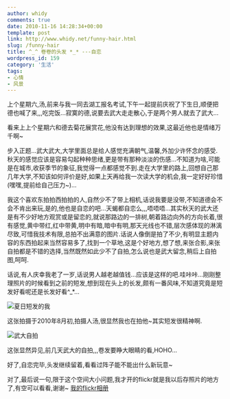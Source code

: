 ```yaml
---
author: whidy
comments: true
date: 2010-11-16 14:28:34+00:00
template: post
link: http://www.whidy.net/funny-hair.html
slug: /funny-hair
title: ^_^ 卷卷的头发 *_* ---自恋
wordpress_id: 159
category: '生活'
tags:
- 心情
- 风景
---
```


上个星期六,汤,前来与我一同去湖工报名考试,下午一起提前庆祝了下生日,顺便把德也喊了来,,,吃完饭...寂寞的德,说要去武大走走散心,于是两个男人就去了武大...

看来上上个星期六和德去菊花展赏花,他没有达到理想的效果,这最近他也是情绪万千啊~

步入正题...武大武大,大学里面总是给人感觉充满朝气,温馨,外加少许怀念的感受.秋天的感觉应该是容易勾起种种思绪,更是带有那种淡淡的伤感...不知道为啥,可能是在城市,收获季节的象征,我觉得一点都感觉不到.走在大学里的路上,回想自己那几年大学,不知该如何评价是好,如果上天再给我一次读大学的机会,我一定好好珍惜(嘿嘿,提前给自己压力~)...

我这个喜欢东拍拍西拍拍的人,自然少不了带上相机,话说我要是没带,不知道德会不会不肯出来玩,是的,他也是自恋的吧...天蝎都自恋么,,,唔唔唔...其实秋天的武大还是有不少好地方观赏或是留恋的,就说那路边的一排树,朝着路边向外的方向长着,很有感觉,黄中带红,红中带黄,明中有暗,暗中有明,那天光线也不错,层次感体现的淋漓尽致,可惜我技术有限,总拍不出满意的图片.话说人像倒是拍了不少,有明显主题内容的东西拍起来当然容易多了,找到一个草地,这是个好地方,想了想,来张合影,来张自拍都是不错的选择,当然既然如此少不了自拍,怎么说也是武大留念,稍后上自拍图,呵呵.

话说,有人庆幸我老了一岁,话说男人越老越值钱...应该是这样的吧.哇咔咔...刚刚整理照片的时候看到之前的短发,想到现在头上的长发,颇有一番风味,不知道究竟是短发好看呢还是长发好看^_*...

![夏日短发的我](http://www.whidy.net/wp-content/uploads/2010/11/DSC4142-500x342.jpg)

这张拍摄于2010年8月初,拍摄人汤,很显然我也在拍他~其实短发很精神啊.

![武大自拍](http://www.whidy.net/wp-content/uploads/2010/11/DSC0037_-500x329.jpg)

这张显然异见,前几天武大的自拍,,,卷发要睁大眼睛的看,HOHO...

好了,自恋完毕,头发继续留着,看看过阵子能不能出什么新玩意~

对了,最后说一句,限于这个空间大小问题,我才开的flickr就是我以后存照片的地方了,有空可以看看,谢谢~
[我的flickr相册](http://www.flickr.com/photos/24794569@N02)
